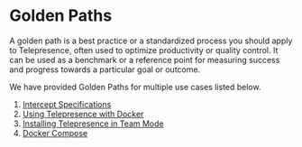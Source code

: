 # Golden Paths

A golden path is a best practice or a standardized process you should apply to Telepresence, often used to optimize productivity or quality control. It can be used as a benchmark or a reference point for measuring success and progress towards a particular goal or outcome.

We have provided Golden Paths for multiple use cases listed below. 

1. [Intercept Specifications](../goldenpaths/specs)
2. [Using Telepresence with Docker](../goldenpaths/docker)
3. [Installing Telepresence in Team Mode](../goldenpaths/installation)
4. [Docker Compose](../goldenpaths/compose)